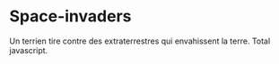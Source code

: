 # Space-invaders
Un terrien tire contre des extraterrestres qui envahissent la terre. Total javascript.
